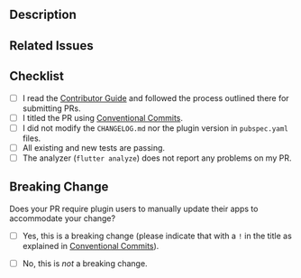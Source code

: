 ## Description

<!-- Replace this paragraph with a description of what this PR is doing. If you're modifying existing behavior, describe the existing behavior, how this PR is changing it, and what motivated the change. -->

## Related Issues

<!-- Replace this paragraph with a list of issues related to this PR from the [issue database](https://github.com/fluttercommunity/plus_plugins/issues). Indicate, which of these issues are resolved or fixed by this PR.

e.g.
- Fix #123
- Related #456
-->

## Checklist

- [ ] I read the [Contributor Guide](https://github.com/fluttercommunity/plus_plugins/blob/main/CONTRIBUTING.md) and followed the process outlined there for submitting PRs.
- [ ] I titled the PR using [Conventional Commits](https://www.conventionalcommits.org/en/v1.0.0).
- [ ] I did not modify the `CHANGELOG.md` nor the plugin version in `pubspec.yaml` files.
- [ ] All existing and new tests are passing.
- [ ] The analyzer (`flutter analyze`) does not report any problems on my PR.

## Breaking Change

Does your PR require plugin users to manually update their apps to accommodate your change?

- [ ] Yes, this is a breaking change (please indicate that with a `!` in the title as explained in [Conventional Commits](https://www.conventionalcommits.org/en/v1.0.0)).
- [ ] No, this is *not* a breaking change.

